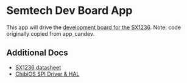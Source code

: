 # Semtech Dev Board App

This app will drive the [development board for the SX1236](https://github.com/oresat/semtech-dev-board). Note: code originally copied from app_candev.

## Additional Docs

- [SX1236 datasheet](http://www.semtech.com/images/datasheet/sx1236.pdf)
- [ChibiOS SPI Driver & HAL](http://chibios.sourceforge.net/docs/hal_stm32f4xx_rm/struct_s_p_i_driver.html)